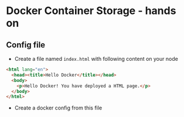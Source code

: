 # Docker Container Storage - hands on

## Config file
* Create a file named `index.html` with following content on your node
```html
<html lang="en">
  <head><title>Hello Docker</title></head>
  <body>
    <p>Hello Docker! You have deployed a HTML page.</p>
  </body>
</html>
```
* Create a docker config from this file
<!--stackedit_data:
eyJoaXN0b3J5IjpbMTc3MjgwMjQ1NiwxNjgxNzgxODA3XX0=
-->